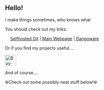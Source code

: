 ## Hello!
I make things sometimes, who knows what

You should check out my links:

<img src="https://g2games.dev/git/assets/img/logo.svg" height=13> [Selfhosted Git](https://g2games.dev/git/) | [Main Webpage](https://g2games.dev) | [Dangoware](https://github.com/Dangoware)

Or if you find my projects useful....

<a href='https://ko-fi.com/S6S5X3LJR' target='_blank'><img height='36' style='border:0px;height:36px;' src='https://storage.ko-fi.com/cdn/kofi3.png?v=3' border='0' alt='Buy Me a Coffee at ko-fi.com' /></a>

And of course....

⟱Check out some possibly neat stuff below!⟱
